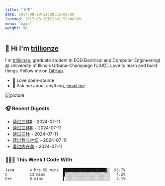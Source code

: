 ```yaml
---
title: "关于"
date: 2017-08-20T21:38:52+08:00
lastmod: 2017-08-28T21:41:52+08:00
menu: "main"
weight: 50
---
```


## 👋 Hi I'm [trillionze](https://www.trillionze.com)

I'm [trillionze](https://www.trillionze.com), graduate student in ECE(Electrical and Computer Engineering) @ University of Illinois Urbana-Champaign (UIUC). Love to learn and build things. Follow me on [GitHub](https://github.com/trillionze).

- 💼 Love open-source
- 💬 Ask me about anything, [email me](trillionze@163.com)

![picture](https://image.pseudoyu.com/images/dino.gif)

### 🎧 Recent Digests

<!-- douban starts -->
* <a href='https://book.douban.com/subject/3066477/' target='_blank'>读过三体Ⅱ</a> - 2024-07-11
* <a href='https://book.douban.com/subject/5363767/' target='_blank'>读过三体Ⅲ</a> - 2024-07-11
* <a href='https://book.douban.com/subject/2567698/' target='_blank'>读过三体</a> - 2024-07-11
* <a href='https://book.douban.com/subject/5910656/' target='_blank'>读过我与地坛</a> - 2024-07-11
* <a href='http://movie.douban.com/subject/26235839/' target='_blank'>看过内在美</a> - 2024-07-11
<!-- douban ends -->

### 👨🏻‍💻 This Week I Code With

<!-- code_time starts -->

```text
Java       4 hrs 56 mins  ███████████████████▋░  93.7%
C          13 mins        ▉░░░░░░░░░░░░░░░░░░░░   4.2%
C++        6 mins         ▍░░░░░░░░░░░░░░░░░░░░   2.1%
```

<!-- code_time ends -->